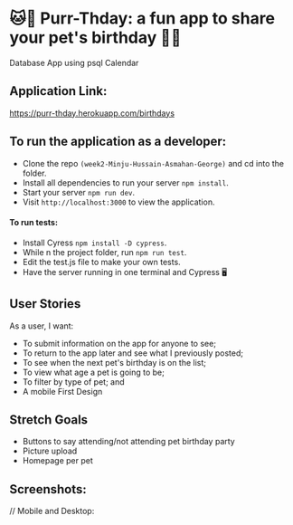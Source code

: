 # 🐱🐶 Purr-Thday: a fun app to share your pet's birthday 🐧🐰
Database App using psql Calendar 

## Application Link:
https://purr-thday.herokuapp.com/birthdays

## To run the application as a developer:
- Clone the repo `(week2-Minju-Hussain-Asmahan-George)` and cd into the folder.
- Install all dependencies to run your server `npm install`.
- Start your server `npm run dev`.
- Visit `http://localhost:3000` to view the application.

#### To run tests:
- Install Cyress `npm install -D cypress`.
- While n the project folder, run `npm run test`.
- Edit the test.js file to make your own tests.
- Have the server running in one terminal and Cypress 🖥

## User Stories
As a user, I want:
- To submit information on the app for anyone to see;
- To return to the app later and see what I previously posted; 
- To see when the next pet's birthday is on the list;
- To view what age a pet is going to be;
- To filter by type of pet; and 
- A mobile First Design

## Stretch Goals
- Buttons to say attending/not attending pet birthday party
- Picture upload
- Homepage per pet

## Screenshots:
// Mobile and Desktop:


